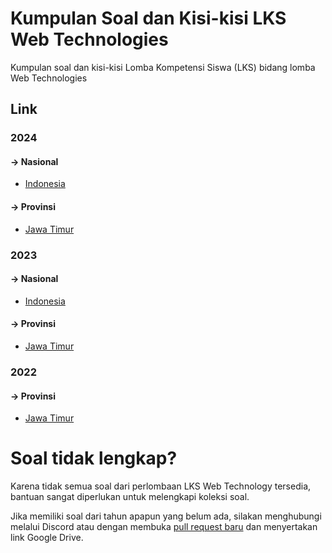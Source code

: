 # Kumpulan Soal dan Kisi-kisi LKS Web Technologies
Kumpulan soal dan kisi-kisi Lomba Kompetensi Siswa (LKS) bidang lomba Web Technologies

## Link

### 2024

#### **-> Nasional**
- [Indonesia](/2024/Nasional)

#### **-> Provinsi**
- [Jawa Timur](/2024/Provinsi/Jawa%20Timur)

### 2023

#### **-> Nasional**
- [Indonesia](/2023/Nasional)

#### **-> Provinsi**
- [Jawa Timur](/2023/Provinsi/Jawa%20Timur)

### 2022

#### **-> Provinsi**
- [Jawa Timur](/2022/Provinsi/Jawa%20Timur)

# Soal tidak lengkap?
Karena tidak semua soal dari perlombaan LKS Web Technology tersedia, bantuan sangat diperlukan untuk melengkapi koleksi soal.

Jika memiliki soal dari tahun apapun yang belum ada, silakan menghubungi melalui Discord atau dengan membuka [pull request baru](https://github.com/RasyaJusticio/LKS/compare) dan menyertakan link Google Drive.
